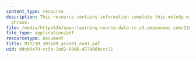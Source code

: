 ```yaml
---
content_type: resource
description: This resource contains information complete this melody with a parallel
  phrase.
file: /media/https%3A/open-learning-course-data-rc.s3.amazonaws.com/21m-303-writing-in-tonal-forms-i-spring-2009/ddcb9a79cc5b2ad20866d77806bccc21_MIT21M_303s09_assn01_ex01.pdf
file_type: application/pdf
resourcetype: Document
title: MIT21M_303s09_assn01_ex01.pdf
uid: ddcb9a79-cc5b-2ad2-0866-d77806bccc21
---
```

